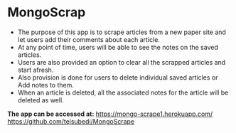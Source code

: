 # MongoScrap
-   The purpose of this app is to scrape articles from a new paper site and let          users add their comments about each article.
-   At any point of time, users will be able to see the notes on the saved articles. 
-   Users are also provided an option to clear all the scrapped articles and start       afresh.
-   Also provision is done for users to delete individual saved articles or Add          notes to them.
-   When an article is deleted, all the associated notes for the article will be         deleted as well.



**The app can be accessed at:**
 https://mongo-scrape1.herokuapp.com/
 https://github.com/tejsubedi/MongoScrape

